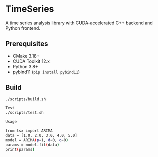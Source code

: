 # TimeSeries

A time series analysis library with CUDA-accelerated C++ backend and Python frontend.

## Prerequisites
- CMake 3.18+
- CUDA Toolkit 12.x
- Python 3.8+
- pybind11 (`pip install pybind11`)

## Build
```bash
./scripts/build.sh

Test
./scripts/test.sh

Usage

from tsx import ARIMA
data = [1.0, 2.0, 3.0, 4.0, 5.0]
model = ARIMA(p=1, d=0, q=0)
params = model.fit(data)
print(params)